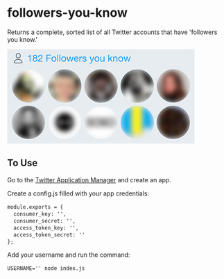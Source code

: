 # followers-you-know
Returns a complete, sorted list of all Twitter accounts that have 'followers you know.'

![screenshot](/screenshot.jpg)

## To Use
Go to the [Twitter Application Manager](https://apps.twitter.com/) and create an app.

Create a config.js filled with your app credentials:
```
module.exports = {
  consumer_key: '',
  consumer_secret: '',
  access_token_key: '',
  access_token_secret: ''
};
```
Add your username and run the command:

```
USERNAME='' node index.js
```
